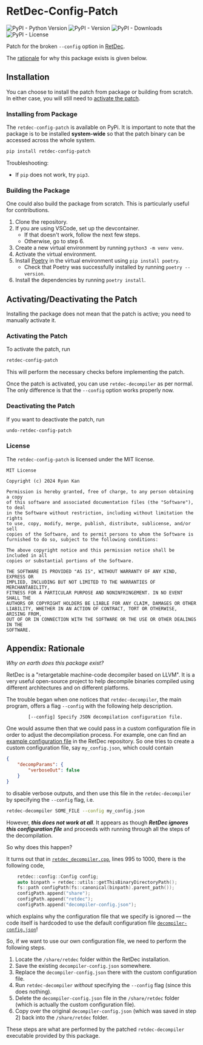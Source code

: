 # RetDec-Config-Patch

<!-- TODO: Update base URLs -->

![PyPI - Python Version](https://img.shields.io/pypi/pyversions/retdec-config-patch?pypiBaseUrl=https%3A%2F%2Ftest.pypi.org&logo=python)
![PyPI - Version](https://img.shields.io/pypi/v/retdec-config-patch?pypiBaseUrl=https%3A%2F%2Ftest.pypi.org&logo=pypi)
![PyPI - Downloads](https://img.shields.io/pypi/dm/retdec-config-patch)
![PyPI - License](https://img.shields.io/pypi/l/retdec-config-patch?pypiBaseUrl=https%3A%2F%2Ftest.pypi.org)

Patch for the broken `--config` option in [RetDec](https://github.com/avast/retdec).

The [rationale](#appendix-rationale) for why this package exists is given below.

## Installation

You can choose to install the patch from package or building from scratch. In either case, you will still need to [activate the patch](#activating-the-patch).

### Installing from Package

The `retdec-config-patch` is available on PyPi. It is important to note that the package is to be installed **system-wide** so that the patch binary can be accessed across the whole system.

```bash
pip install retdec-config-patch
```

Troubleshooting:

- If `pip` does not work, try `pip3`.

### Building the Package

One could also build the package from scratch. This is particularly useful for contributions.

1. Clone the repository.
2. If you are using VSCode, set up the devcontainer.
    - If that doesn't work, follow the next few steps.
    - Otherwise, go to step 6.
3. Create a new virtual environment by running `python3 -m venv venv`.
4. Activate the virtual environment.
5. Install [Poetry](https://python-poetry.org/) in the virtual environment using `pip install poetry`.
    - Check that Poetry was successfully installed by running `poetry --version`.
6. Install the dependencies by running `poetry install`.

## Activating/Deactivating the Patch

Installing the package does not mean that the patch is active; you need to manually activate it.

### Activating the Patch

To activate the patch, run

```bash
retdec-config-patch
```

This will perform the necessary checks before implementing the patch.

Once the patch is activated, you can use `retdec-decompiler` as per normal. The only difference is that the `--config` option works properly now.

### Deactivating the Patch

If you want to deactivate the patch, run

```bash
undo-retdec-config-patch
```

### License

The `retdec-config-patch` is licensed under the MIT license.

```plain
MIT License

Copyright (c) 2024 Ryan Kan

Permission is hereby granted, free of charge, to any person obtaining a copy
of this software and associated documentation files (the "Software"), to deal
in the Software without restriction, including without limitation the rights
to use, copy, modify, merge, publish, distribute, sublicense, and/or sell
copies of the Software, and to permit persons to whom the Software is
furnished to do so, subject to the following conditions:

The above copyright notice and this permission notice shall be included in all
copies or substantial portions of the Software.

THE SOFTWARE IS PROVIDED "AS IS", WITHOUT WARRANTY OF ANY KIND, EXPRESS OR
IMPLIED, INCLUDING BUT NOT LIMITED TO THE WARRANTIES OF MERCHANTABILITY,
FITNESS FOR A PARTICULAR PURPOSE AND NONINFRINGEMENT. IN NO EVENT SHALL THE
AUTHORS OR COPYRIGHT HOLDERS BE LIABLE FOR ANY CLAIM, DAMAGES OR OTHER
LIABILITY, WHETHER IN AN ACTION OF CONTRACT, TORT OR OTHERWISE, ARISING FROM,
OUT OF OR IN CONNECTION WITH THE SOFTWARE OR THE USE OR OTHER DEALINGS IN THE
SOFTWARE.
```

## Appendix: Rationale

_Why on earth does this package exist?_

RetDec is a "retargetable machine-code decompiler based on LLVM". It is a very useful open-source project to help decompile binaries compiled using different architectures and on different platforms.

The trouble began when one notices that `retdec-decompiler`, the main program, offers a flag `--config` with the following help description.

```plain
        [--config] Specify JSON decompilation configuration file.
```

One would assume then that we could pass in a custom configuration file in order to adjust the decompilation process. For example, one can find an [example configuration file](https://github.com/avast/retdec/blob/b283e7e3fa111764d795a75418548fcf86d6e47d/src/retdec-decompiler/decompiler-config.json) in the RetDec repository. So one tries to create a custom configuration file, say `my_config.json`, which could contain

```json
{
    "decompParams": {
        "verboseOut": false
    }
}
```

to disable verbose outputs, and then use this file in the `retdec-decompiler` by specifying the `--config` flag, i.e.

```bash
retdec-decompiler SOME_FILE --config my_config.json
```

However, _**this does not work at all**_. It appears as though _**RetDec ignores this configuration file**_ and proceeds with running through all the steps of the decompilation.

So why does this happen?

It turns out that in [`retdec_decompiler.cpp`](https://github.com/avast/retdec/blob/b283e7e3fa111764d795a75418548fcf86d6e47d/src/retdec-decompiler/retdec-decompiler.cpp#L995-L1000), lines 995 to 1000, there is the following code,

```cpp
    retdec::config::Config config;
    auto binpath = retdec::utils::getThisBinaryDirectoryPath();
    fs::path configPath(fs::canonical(binpath).parent_path());
    configPath.append("share");
    configPath.append("retdec");
    configPath.append("decompiler-config.json");
```

which explains why the configuration file that we specify is ignored &mdash; the code itself is hardcoded to use the default configuration file [`decompiler-config.json`](https://github.com/avast/retdec/blob/b283e7e3fa111764d795a75418548fcf86d6e47d/src/retdec-decompiler/decompiler-config.json)!

So, if we want to use our own configuration file, we need to perform the following steps.

1. Locate the `/share/retdec` folder within the RetDec installation.
2. Save the existing `decompiler-config.json` somewhere.
3. Replace the `decompiler-config.json` there with the custom configuration file.
4. Run `retdec-decompiler` _without_ specifying the `--config` flag (since this does nothing).
5. Delete the `decompiler-config.json` file in the `/share/retdec` folder (which is actually the custom configuration file).
6. Copy over the original `decompiler-config.json` (which was saved in step 2) back into the `/share/retdec` folder.

These steps are what are performed by the patched `retdec-decompiler` executable provided by this package.
